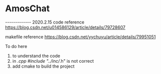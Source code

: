 # AmosChat


------------- 2020.2.15
code reference
https://blog.csdn.net/u014586129/article/details/79728607

makefile reference
https://blog.csdn.net/yychuyu/article/details/79951051

To do here
1. to understand the code
2. in *.cpp #include "../inc/*.h" is not correct
3. add cmake to build the project
